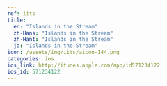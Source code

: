 ```yaml
---
ref: iits
title:
  en: "Islands in the Stream"
  zh-Hans: "Islands in the Stream"
  zh-Hant: "Islands in the Stream"
  ja: "Islands in the Stream"
icon: /assets/img/iits/aicon-144.png
categories: ios
ios_link: http://itunes.apple.com/app/id571234122
ios_id: 571234122
---
```



